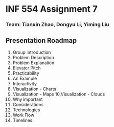 # INF 554 Assignment 7

### Team: Tianxin Zhao, Dongyu Li, Yiming Liu 
## Presentation Roadmap


1. Group Introduction
2. Problem Description
3. Problem Explanation
4. Elevator Pitch
5. Practicability 
6. An Example
7. Interactivity
8. Visualization - Charts
9. Visualization - Maps
10.Visualization - Clouds
11. Why important
12. Considerations
13. Technologies
14. Work Flow
15. Timelines
